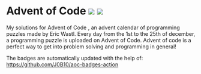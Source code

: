 # Advent of Code ![](https://img.shields.io/badge/day%20📅-21-blue)      ![](https://img.shields.io/badge/stars%20⭐-32-yellow)  
My solutions for Advent of Code , an advent calendar of programming puzzles made by Eric Wastl. Every day from the 1st to the 25th of december, a programming puzzle is uploaded on Advent of Code. Advent of code is a perfect way to get into problem solving and programming in general!

The badges are automatically updated with the help of: https://github.com/J0B10/aoc-badges-action
